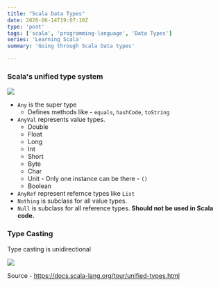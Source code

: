```yaml
---
title: "Scala Data Types"
date: 2020-06-14T19:07:10Z
type: 'post'
tags: ['scala', 'programming-language', 'Data Types']
series: 'Learning Scala'
summary: 'Going through Scala Data types'

---
```


### Scala's unified type system

![](https://docs.scala-lang.org/resources/images/tour/unified-types-diagram.svg)

- `Any` is the super type
   - Defines methods like - `equals`, `hashCode`, `toString`
- `AnyVal` represents value types.
    - Double
    - Float
    - Long
    - Int
    - Short
    - Byte
    - Char
    - Unit - Only one instance can be there - `()`
    - Boolean
- `AnyRef` represent refernce types like `List`
- `Nothing` is subclass for all value types.
- `Null` is subclass for all reference types. **Should not be used in Scala code.**

### Type Casting
Type casting is unidirectional

![](https://docs.scala-lang.org/resources/images/tour/type-casting-diagram.svg)


Source - https://docs.scala-lang.org/tour/unified-types.html